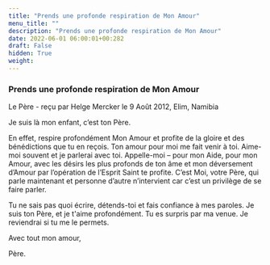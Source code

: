 ```yaml
---
title: "Prends une profonde respiration de Mon Amour"
menu_title: ""
description: "Prends une profonde respiration de Mon Amour"
date: 2022-06-01 06:00:01+00:282
draft: False
hidden: True
weight:
---
```

### Prends une profonde respiration de Mon Amour

Le Père - reçu par Helge Mercker le 9 Août 2012, Elim, Namibia

Je suis là mon enfant, c’est ton Père.

En effet, respire profondément Mon Amour et profite de la gloire et des bénédictions que tu en reçois. Ton amour pour moi me fait venir à toi. Aime-moi souvent et je parlerai avec toi. Appelle-moi – pour mon Aide, pour mon Amour, avec les désirs les plus profonds de ton âme et mon déversement d’Amour par l’opération de l’Esprit Saint te profite. C’est Moi, votre Père, qui parle maintenant et personne d’autre n’intervient car c’est un privilège de se faire parler.

Tu ne sais pas quoi écrire, détends-toi et fais confiance à mes paroles. Je suis ton Père, et je t'aime profondément. Tu es surpris par ma venue. Je reviendrai si tu me le permets.

Avec tout mon amour,

Père.




